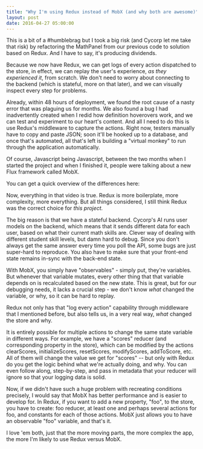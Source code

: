 ```yaml
---
title: "Why I'm using Redux instead of MobX (and why both are awesome)"
layout: post
date: 2016-04-27 05:00:00
---
```



This is a bit of a #humblebrag but I took a big risk (and Cycorp let me take that risk) by refactoring the MathPanel from our previous code to solution based on Redux. And I have to say, it's producing dividends.

Because we now have Redux, we can get logs of every action dispatched to the store, in effect, we can replay the user's experience, *as they experienced it*, from scratch. We don't need to worry about connecting to the backend (which is stateful, more on that later), and we can visually inspect every step for problems.

Already, within 48 hours of deployment, we found the root cause of a nasty error that was plaguing us for months.  We also found a bug I had inadvertently created when I redid how definition hoverovers work, and we can test and experiment to our heart's content.  And all I need to do this is use Redux's middleware to capture the actions. Right now, testers manually have to copy and paste JSON; soon it'll be hooked up to a database, and once that's automated, all that's left is building a "virtual monkey" to run through the application automatically.

Of course, Javascript being Javascript, between the two months when I started the project and when I finished it, people were talking about a new Flux framework called MobX.

You can get a quick overview of the differences here:

Now, everything in that video is true.  Redux is more boilerplate, more complexity, more everything. But all things considered, I still think Redux was the correct choice for *this project.*

The big reason is that we have a stateful backend. Cycorp's AI runs user models on the backend, which means that it sends different data for each user, based on what their current math skills are.  Clever way of dealing with different student skill levels, but damn hard to debug.  Since you don't always get the same answer every time you poll the API, some bugs are just super-hard to reproduce.  You also have to make sure that your front-end state remains in-sync with the back-end state.

With MobX, you simply have "observables" - simply put, they're variables. But whenever that variable mutates, every other thing that that variable depends on is recalculated based on the new state.  This is great, but for our debugging needs, it lacks a crucial step - we don't know *what* changed the variable, or why, so it can be hard to replay.

Redux not only has that "log every action" capability through middleware that I mentioned before, but also tells us, in a very real way, *what* changed the store and why.

It is entirely possible for multiple actions to change the same state variable in different ways. For example, we have a "scores" reducer (and corresponding property in the store), which can be modified by the actions clearScores, initializeScores, resetScores, modifyScores, addToScore, etc. All of them will change the value we get for "scores" -- but only with Redux do you get the logic behind what we're actually doing, and why.  You can even follow along, step-by-step, and pass in metadata that your reducer will ignore so that your logging data is solid.

Now, if we didn't have such a huge problem with recreating conditions precisely, I would say that MobX has better performance and is easier to develop for.  In Redux, if you want to add a new property, "foo", to the store, you have to create: foo reducer, at least one and perhaps several actions for foo, and constants for each of those actions. MobX just allows you to have an observable "foo" variable, and that's it.

I love 'em both, just that the more moving parts, the more complex the app, the more I'm likely to use Redux versus MobX.
